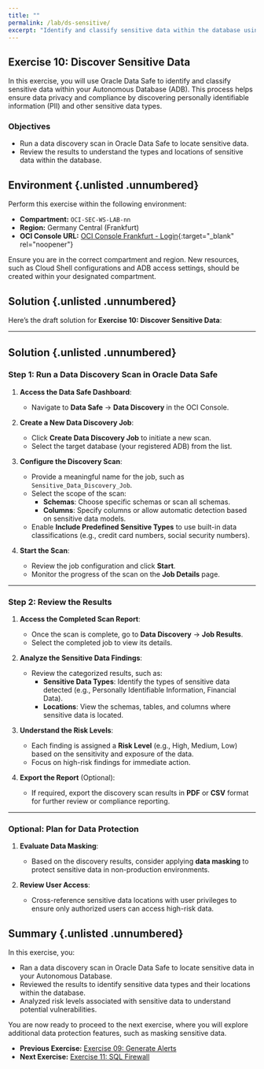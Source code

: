 ```yaml
---
title: ""
permalink: /lab/ds-sensitive/
excerpt: "Identify and classify sensitive data within the database using Oracle Data Safe."
---
```

<!-- markdownlint-disable MD013 -->
<!-- markdownlint-disable MD024 -->
<!-- markdownlint-disable MD033 -->
<!-- markdownlint-disable MD041 -->

## Exercise 10: Discover Sensitive Data

In this exercise, you will use Oracle Data Safe to identify and classify
sensitive data within your Autonomous Database (ADB). This process helps ensure
data privacy and compliance by discovering personally identifiable information
(PII) and other sensitive data types.

### Objectives

- Run a data discovery scan in Oracle Data Safe to locate sensitive data.
- Review the results to understand the types and locations of sensitive data
  within the database.

## Environment {.unlisted .unnumbered}

Perform this exercise within the following environment:

- **Compartment:** `OCI-SEC-WS-LAB-nn`
- **Region:** Germany Central (Frankfurt)
- **OCI Console URL:** [OCI Console Frankfurt - Login](https://console.eu-frankfurt-1.oraclecloud.com){:target="_blank" rel="noopener"}

Ensure you are in the correct compartment and region. New resources, such as
Cloud Shell configurations and ADB access settings, should be created within
your designated compartment.

## Solution {.unlisted .unnumbered}

Here’s the draft solution for **Exercise 10: Discover Sensitive Data**:

---

## Solution {.unlisted .unnumbered}

### Step 1: Run a Data Discovery Scan in Oracle Data Safe

1. **Access the Data Safe Dashboard**:
   - Navigate to **Data Safe** → **Data Discovery** in the OCI Console.

2. **Create a New Data Discovery Job**:
   - Click **Create Data Discovery Job** to initiate a new scan.
   - Select the target database (your registered ADB) from the list.

3. **Configure the Discovery Scan**:
   - Provide a meaningful name for the job, such as `Sensitive_Data_Discovery_Job`.
   - Select the scope of the scan:
     - **Schemas**: Choose specific schemas or scan all schemas.
     - **Columns**: Specify columns or allow automatic detection based on sensitive data models.
   - Enable **Include Predefined Sensitive Types** to use built-in data classifications (e.g., credit card numbers, social security numbers).

4. **Start the Scan**:
   - Review the job configuration and click **Start**.
   - Monitor the progress of the scan on the **Job Details** page.

---

### Step 2: Review the Results

1. **Access the Completed Scan Report**:
   - Once the scan is complete, go to **Data Discovery** → **Job Results**.
   - Select the completed job to view its details.

2. **Analyze the Sensitive Data Findings**:
   - Review the categorized results, such as:
     - **Sensitive Data Types**: Identify the types of sensitive data detected (e.g., Personally Identifiable Information, Financial Data).
     - **Locations**: View the schemas, tables, and columns where sensitive data is located.

3. **Understand the Risk Levels**:
   - Each finding is assigned a **Risk Level** (e.g., High, Medium, Low) based on the sensitivity and exposure of the data.
   - Focus on high-risk findings for immediate action.

4. **Export the Report** (Optional):
   - If required, export the discovery scan results in **PDF** or **CSV** format for further review or compliance reporting.

---

### Optional: Plan for Data Protection

1. **Evaluate Data Masking**:
   - Based on the discovery results, consider applying **data masking** to protect sensitive data in non-production environments.

2. **Review User Access**:
   - Cross-reference sensitive data locations with user privileges to ensure only authorized users can access high-risk data.

## Summary {.unlisted .unnumbered}

In this exercise, you:

- Ran a data discovery scan in Oracle Data Safe to locate sensitive data in your Autonomous Database.
- Reviewed the results to identify sensitive data types and their locations within the database.
- Analyzed risk levels associated with sensitive data to understand potential vulnerabilities.

You are now ready to proceed to the next exercise, where you will explore additional data protection features, such as masking sensitive data.

<!-- For Pandoc -->
- **Previous Exercise:** [Exercise 09: Generate Alerts](#exercise-09-generate-alerts)
- **Next Exercise:** [Exercise 11: SQL Firewall](#exercise-11-sql-firewall)

<!-- For Jekyll -->
<!-- 
- **Previous Exercise:** [Exercise 09: Generate Alerts](../ex03/3x09-Exercise.md)
- **Next Exercise:** [Exercise 11: SQL Firewall](../ex03/3x11-Exercise.md)
-->

